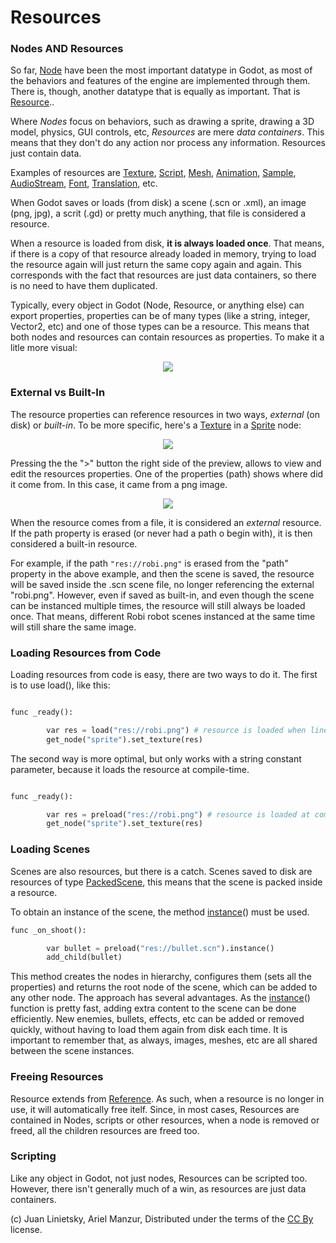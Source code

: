 # Resources

### Nodes AND Resources

So far, [Node](class_node) have been the most important datatype in Godot, as most of the behaviors and features of the engine are implemented through them. There is, though, another datatype that is equally as important. That is [Resource](class_resource)..

Where *Nodes* focus on behaviors, such as drawing a sprite, drawing a 3D model, physics, GUI controls, etc, 
*Resources* are mere *data containers*. This means that they don't do any action nor process any information. Resources just contain data.

Examples of resources are [Texture](class_texture), [Script](class_script), [Mesh](class_mesh), [Animation](class_animation), [Sample](class_sample), [AudioStream](class_audiostream), [Font](class_font), [Translation](class_translation), etc.

When Godot saves or loads (from disk) a scene (.scn or .xml), an image (png, jpg), a scrit (.gd) or pretty much anything, that file is considered a resource.

When a resource is loaded from disk, **it is always loaded once**. That means, if there is a copy of that resource already loaded in memory, trying to load the resource again will just return the same copy again and again. This corresponds with the fact that resources are just data containers, so there is no need to have them duplicated.

Typically, every object in Godot (Node, Resource, or anything else) can export properties, properties can be of many types (like a string, integer, Vector2, etc) and one of those types can be a resource. This means that both nodes and resources can contain resources as properties. To make it a litle more visual:

<p align="center"><img src="images/nodes_resources.png"></p>

### External vs Built-In

The resource properties can reference resources in two ways, *external* (on disk) or *built-in*. 
To be more specific, here's a [Texture](class_texture) in a [Sprite](class_sprite) node:

<p align="center"><img src="images/spriteprop.png"></p>

Pressing the the ">" button the right side of the preview, allows to view and edit the resources properties. One of the properties (path) shows where did it come from. In this case, it came from a png image.

<p align="center"><img src="images/resourcerobi.png"></p>

When the resource comes from a file, it is considered an *external* resource. If the path property is erased (or never had a path o begin with), it is then considered a built-in resource. 

For example, if the path `"res://robi.png"` is erased from the "path" property in the above example, and then the scene is saved, the resource will be saved inside the .scn scene file, no longer referencing the external "robi.png". However, even if saved as built-in, and even though the scene can be instanced multiple times, the resource will still always be loaded once. That means, different Robi robot scenes instanced at the same time will still share the same image.

### Loading Resources from Code


Loading resources from code is easy, there are two ways to do it. The first is to use load(), like this:

```python

func _ready():

        var res = load("res://robi.png") # resource is loaded when line is executed
        get_node("sprite").set_texture(res)
```

The second way is more optimal, but only works with a string constant parameter, because it loads the resource at compile-time.

```python

func _ready():

        var res = preload("res://robi.png") # resource is loaded at compile time
        get_node("sprite").set_texture(res)
```

### Loading Scenes

Scenes are also resources, but there is a catch. Scenes saved to disk are resources of type [PackedScene](class_packedscene), this means that the scene is packed inside a resource.

To obtain an instance of the scene, the method  [instance](class_packedscene#instance)() must be used. 
```python
func _on_shoot():

        var bullet = preload("res://bullet.scn").instance()
        add_child(bullet)                  
```

This method creates the nodes in hierarchy, configures them (sets all the properties) and returns the root node of the scene, which can be added to any other node.
The approach has several advantages. As the [instance](class_packedscene#instance)() function is pretty fast, adding extra content to the scene can be done efficiently. New enemies, bullets, effects, etc can be added or removed quickly, without having to load them again from disk each time. It is important to remember that, as always, images, meshes, etc are all shared between the scene instances.

### Freeing Resources

Resource extends from [Reference](class_reference). As such, when a resource is no longer in use, it will automatically free itelf. Since, in most cases, Resources are contained in Nodes, scripts or other resources, when a node is removed or freed, all the children resources are freed too.

### Scripting

Like any object in Godot, not just nodes, Resources can be scripted too. However, there isn't generally much of a win, as resources are just data containers.






(c) Juan Linietsky, Ariel Manzur, Distributed under the terms of the [CC By](https://creativecommons.org/licenses/by/3.0/legalcode) license.
